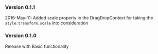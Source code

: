 ### Version 0.1.1
2016-May-11: Added scale property in the DragDropContext for taking the
             `style.transform.scale` into consideration


### Version 0.1.0
Release with Basic functionality

